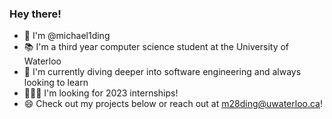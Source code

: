 ### Hey there!


- 👋 I'm @michael1ding
- 📚 I'm a third year computer science student at the University of Waterloo
- 🌱 I'm currently diving deeper into software engineering and always looking to learn
- 👨🏻‍💻 I'm looking for 2023 internships!
- 😄 Check out my projects below or reach out at m28ding@uwaterloo.ca!


<!--
**michael1ding/michael1ding** is a ✨ _special_ ✨ repository because its `README.md` (this file) appears on your GitHub profile.

Here are some ideas to get you started:

- 🔭 I’m currently working on ...
- 🌱 I’m currently learning ...
- 👯 I’m looking to collaborate on ...
- 🤔 I’m looking for help with ...
- 💬 Ask me about ...
- 📫 How to reach me: ...
- 😄 Pronouns: ...
- ⚡ Fun fact: ...
-->
